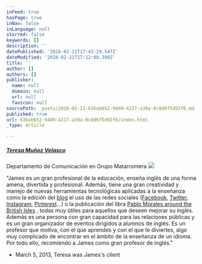 ```yaml
---
inFeed: true
hasPage: true
inNav: false
inLanguage: null
starred: false
keywords: []
description: ''
datePublished: '2016-02-21T17:43:29.547Z'
dateModified: '2016-02-21T17:12:08.390Z'
title: ''
author: []
authors: []
publisher:
  name: null
  domain: null
  url: null
  favicon: null
sourcePath: _posts/2016-02-21-63bab652-9409-4217-a39a-0c8d6f5d92f6.md
published: true
url: 63bab652-9409-4217-a39a-0c8d6f5d92f6/index.html
_type: Article

---
```

##### **[Teresa Muñoz Velasco][0]**

Departamento de Comunicación en Grupo Matarromera
![](https://the-grid-user-content.s3-us-west-2.amazonaws.com/aed5fd6f-c20f-440b-b1d3-22844b09d63a.jpg)

"James es un gran profesional de la educación, enseña inglés de una forma amena, divertida y profesional. Además, tiene una gran creatividad y manejo de nuevas herramientas tecnológicas aplicadas a la enseñanza como la edición del [blog][1] el uso de las redes sociales ([Facebook][2], [Twitter][3], [Instagram][4], [Pinterest][5]...) o la publicación del libra [Pablo Morales around the British Isles][6] , todas muy útiles para aquellos que deseen mejorar su inglés. Además es una persona con gran capacidad para las relaciones públicas y es un gran organizador de eventos dirigidos a alumnos de inglés. Es un profesor que motiva, con el que aprendes y con el que te diviertes, algo muy complicado de encontrar en el ámbito de la enseñanza de un idioma. Por todo ello, recomiendo a James como gran profesor de inglés."

- March 5, 2013, Teresa was James's client

[0]: https://www.linkedin.com/profile/view?id=AAEAAAXku70BTLE6v7E76CCDdT_gw5HwS3pRZwo&authType=name&authToken=YaVq
[1]: http://nativeenglishspain.com/
[2]: https://www.facebook.com/NativeEng/
[3]: https://twitter.com/NativeEnglishES
[4]: https://www.instagram.com/nativeenglishspain/
[5]: https://es.pinterest.com/nativeenglishes/
[6]: http://nativeenglishspain.blogspot.com.es/p/shop.html